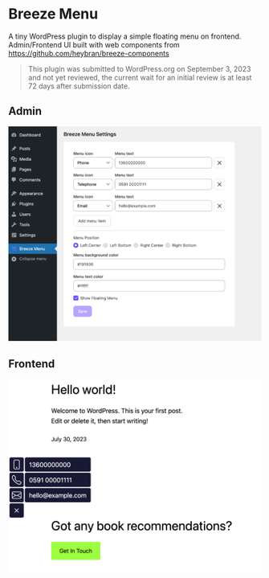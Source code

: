 # Breeze Menu

A tiny WordPress plugin to display a simple floating menu on frontend. Admin/Frontend UI built with web components from https://github.com/heybran/breeze-components

> This plugin was submitted to WordPress.org on September 3, 2023 and not yet reviewed, the current wait for an initial review is at least 72 days after submission date.

## Admin

![Breeze Menu Screenshot of Admin](./screenshot-3.png)

## Frontend

![Breeze Menu Screenshot of Frontend](./screenshot-2.png)
